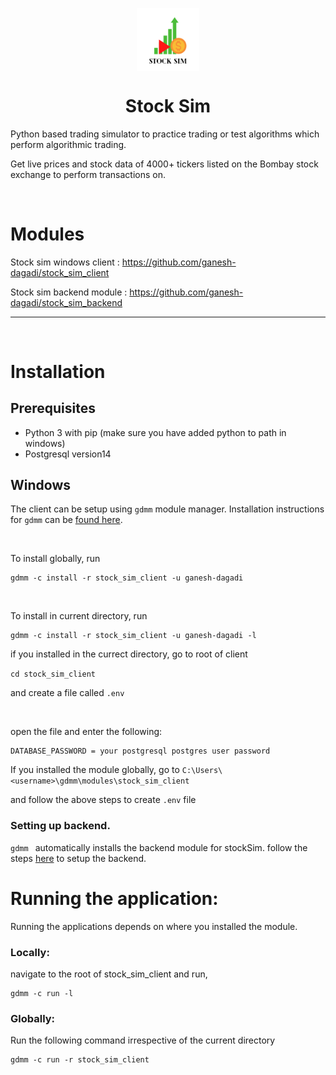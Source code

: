 <img 
    style="display: block; 
           margin-left: auto;
           margin-right: auto;
           width: 20%;"
    src="./banner_img.png" 
    alt="Our logo">
</img>
<h1 style="text-align: center;">Stock Sim</h1>

 Python based trading simulator to practice trading or test algorithms which perform algorithmic trading. 

 Get live prices and stock data of 4000+ tickers listed on the Bombay stock exchange to perform transactions on.


<br>

# Modules
 Stock sim windows client : <https://github.com/ganesh-dagadi/stock_sim_client>

 Stock sim backend module : <https://github.com/ganesh-dagadi/stock_sim_backend>

<hr>

<br>

# Installation

## Prerequisites

<ul>
    <li>Python 3 with pip (make sure you have added python to path in windows)</li>
    <li>Postgresql version14</li>
</ul>

## Windows

 The client can be setup using `gdmm` module manager. Installation instructions for `gdmm` can be [found here](https://github.com/ganesh-dagadi/gdmm#installation). 

<br>

 To install globally, run

```
gdmm -c install -r stock_sim_client -u ganesh-dagadi
```
<br>

 To install in current directory, run

```
gdmm -c install -r stock_sim_client -u ganesh-dagadi -l
```
 if you installed in the currect directory, go to root of client 

`cd stock_sim_client`

 and create a file called `.env`

</br>

 open the file and enter the following:

```
DATABASE_PASSWORD = your postgresql postgres user password
```

 If you installed the module globally, go to `C:\Users\<username>\gdmm\modules\stock_sim_client`

 and follow the above steps to create `.env` file

### Setting up backend.

`gdmm ` automatically installs the backend module for stockSim. follow the steps [here](https://github.com/ganesh-dagadi/stock_sim_backend) to setup the backend.

# Running the application:

Running the applications depends on where you installed the module. 

### Locally:

navigate to the root of stock_sim_client and run,
```
gdmm -c run -l
```

### Globally:

Run the following command irrespective of the current directory

```
gdmm -c run -r stock_sim_client
```
